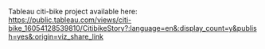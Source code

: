 Tableau citi-bike project available here: https://public.tableau.com/views/citi-bike_16054128539810/CitibikeStory?:language=en&:display_count=y&publish=yes&:origin=viz_share_link
